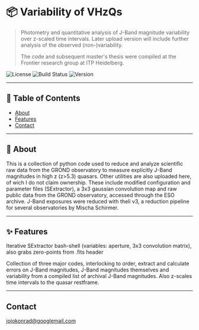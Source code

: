 # 📦 Variability of VHzQs

> Photometry and quantitative analysis of J-Band magnitude variability over z-scaled time intervals. Later upload version will include further analysis of the observed (non-)variability.
>
>The code and subsequent master's thesis were compiled at the Frontier research group at ITP Heidelberg.

![License](https://img.shields.io/github/license/Jonathan-Konrad/jonathan-konrad.github.io?style=flat-square)
![Build Status](https://img.shields.io/github/actions/workflow/status/Jonathan-Konrad/jonathan-konrad.github.io/main.yml)
![Version](https://img.shields.io/github/v/release/Jonathan-Konrad/jonathan-konrad.github.io?include_prereleases)

---

## 🚀 Table of Contents

- [About](#about)
- [Features](#features)
- [Contact](#contact)

---

## 🧠 About

This is a collection of python code used to reduce and analyze scientific raw data from the GROND observatory to measure explicitly J-Band magnitudes in high z (z>5.3) quasars. Other utilities are also uploaded here, of wich I do not claim ownership. 
These include modified configuration and parameter files (SExtractor), a 3x3 gaussian convolution map and raw public data from the GROND observatory, accessed through the ESO archive.
J-Band exposures were reduced with theli v3, a reduction pipeline for several observatories by Mischa Schirmer. 

---

## ✨ Features

Iterative SExtractor bash-shell (variables: aperture, 3x3 convolution matrix), also grabs zero-points from .fits header

Collection of three major codes, interlocking to order, extract and calculate errors on J-Band magnitudes, J-Band magnitudes themselves and variability from a compiled list of archival J-Band magnitudes. Also z-scales time intervals to the quasar restframe.

---
##   Contact

jojokonrad@googlemail.com
